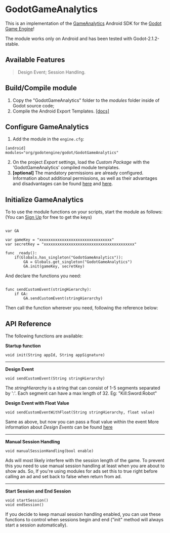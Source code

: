 # GodotGameAnalytics

This is an implementation of the [GameAnalytics](http://www.gameanalytics.com/) Android SDK for the 
[Godot Game Engine](https://github.com/godotengine/godot)!

The module works only on Android and has been tested with Godot-2.1.2-stable.

## Available Features
> Design Event;
> Session Handling.

## Build/Compile module
1. Copy the "GodotGameAnalytics" folder to the *modules* folder inside of Godot source code;
2. Compile the Android Export Templates. [[docs]](http://docs.godotengine.org/en/stable/reference/compiling_for_android.html)

## Configure GameAnalytics
1. Add the module in the `engine.cfg`:
```
[android]
modules="org/godotengine/godot/GodotGameAnalytics"
```
2. On the project *Export* settings, load the *Custom Package* with the 'GodotGameAnalytics' compiled module templates.
3. **[optional]** The mandatory permissions are already configured. Information about additional permissions, as well as their advantages and disadvantages can be found [here](https://github.com/GameAnalytics/GA-SDK-ANDROID/wiki/Configure-Android-Studio#storage-permissions) and [here](https://github.com/GameAnalytics/GA-SDK-ANDROID/wiki/Configure-Android-Studio#optional-fallback-option-for-identifier-imei).

## Initialize GameAnalytics
To to use the module functions on your scripts, start the module as follows:
(You can [Sign Up](https://go.gameanalytics.com/signup) for free to get the keys)

```GDScript

var GA

var gameKey = "xxxxxxxxxxxxxxxxxxxxxxxxxxxxxxxx"
var secretKey = "xxxxxxxxxxxxxxxxxxxxxxxxxxxxxxxxxxxxxxxx"

func _ready():
	if(Globals.has_singleton("GodotGameAnalytics")):
		GA = Globals.get_singleton("GodotGameAnalytics")
		GA.init(gameKey, secretKey)

```

And declare the functions you need:

```GDScript

func sendCustomEvent(stringHierarchy):
	if GA:
		GA.sendCustomEvent(stringHierarchy)

```
Then call the function wherever you need, following the reference below:

## API Reference
The following functions are available:


**Startup function**

```GDScript
void init(String appId, String appSignature)
```
___

**Design Event**

```GDScript
void sendCustomEvent(String stringHierarchy)
```
The *stringHierarchy* is a string that can consist of 1-5 segments separated by ':'. 
Each segment can have a max length of 32.
Eg: "Kill:Sword:Robot"


**Design Event with Float Value**

```GDScript
void sendCustomEventWithFloat(String stringHierarchy, float value)
```
Same as above, but now you can pass a float value within the event
More information about *Design Events* can be found [here](http://www.gameanalytics.com/docs/custom-events)

___

**Manual Session Handling**

```GDScript
void manualSessionHandling(bool enable)
```
Ads will most likely interfere with the session length of the game. To prevent this you need to 
use manual session handling at least when you are about to show ads. So, If you're using modules for ads 
set this to true right before calling an ad and set back to false when return from ad.

___

**Start Session and End Session**

```GDScript
void startSession()
void endSession()
```
If you decide to keep manual session handling enabled, you can use these functions to control when 
sessions begin and end ("init" method will always start a session automatically).